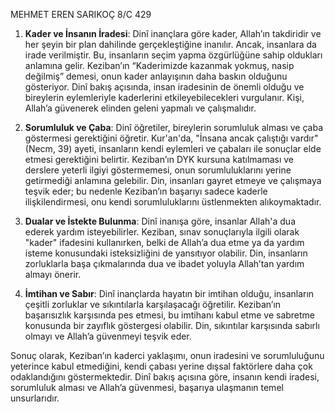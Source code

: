 MEHMET EREN SARIKOÇ 8/C 429


1. **Kader ve İnsanın İradesi**: Dinî inançlara göre kader, Allah’ın takdiridir ve her şeyin bir plan dahilinde gerçekleştiğine inanılır. Ancak, insanlara da irade verilmiştir. Bu, insanların seçim yapma özgürlüğüne sahip oldukları anlamına gelir. Keziban’ın “Kaderimizde kazanmak yokmuş, nasip değilmiş” demesi, onun kader anlayışının daha baskın olduğunu gösteriyor. Dinî bakış açısında, insan iradesinin de önemli olduğu ve bireylerin eylemleriyle kaderlerini etkileyebilecekleri vurgulanır. Kişi, Allah’a güvenerek elinden geleni yapmalı ve çalışmalıdır.

2. **Sorumluluk ve Çaba**: Dinî öğretiler, bireylerin sorumluluk alması ve çaba göstermesi gerektiğini öğretir. Kur'an'da, "İnsana ancak çalıştığı vardır" (Necm, 39) ayeti, insanların kendi eylemleri ve çabaları ile sonuçlar elde etmesi gerektiğini belirtir. Keziban’ın DYK kursuna katılmaması ve derslere yeterli ilgiyi göstermemesi, onun sorumluluklarını yerine getirmediği anlamına gelebilir. Din, insanları gayret etmeye ve çalışmaya teşvik eder; bu nedenle Keziban’ın başarıyı sadece kaderle ilişkilendirmesi, onu kendi sorumluluklarını üstlenmekten alıkoymaktadır.

3. **Dualar ve İstekte Bulunma**: Dinî inanışa göre, insanlar Allah'a dua ederek yardım isteyebilirler. Keziban, sınav sonuçlarıyla ilgili olarak "kader" ifadesini kullanırken, belki de Allah’a dua etme ya da yardım isteme konusundaki isteksizliğini de yansıtıyor olabilir. Din, insanların zorluklarla başa çıkmalarında dua ve ibadet yoluyla Allah’tan yardım almayı önerir.

4. **İmtihan ve Sabır**: Dinî inançlarda hayatın bir imtihan olduğu, insanların çeşitli zorluklar ve sıkıntılarla karşılaşacağı öğretilir. Keziban’ın başarısızlık karşısında pes etmesi, bu imtihanı kabul etme ve sabretme konusunda bir zayıflık göstergesi olabilir. Din, sıkıntılar karşısında sabırlı olmayı ve Allah’a güvenmeyi teşvik eder.

Sonuç olarak, Keziban’ın kaderci yaklaşımı, onun iradesini ve sorumluluğunu yeterince kabul etmediğini, kendi çabası yerine dışsal faktörlere daha çok odaklandığını göstermektedir. Dinî bakış açısına göre, insanın kendi iradesi, sorumluluk alması ve Allah’a güvenmesi, başarıya ulaşmanın temel unsurlarıdır.
